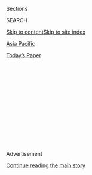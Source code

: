 <div id="app">

<div>

<div>

<div>

<div class="NYTAppHideMasthead css-1q2w90k e1suatyy0">

<div class="section css-ui9rw0 e1suatyy2">

<div class="css-eph4ug er09x8g0">

<div class="css-6n7j50">

</div>

<span class="css-1dv1kvn">Sections</span>

<div class="css-10488qs">

<span class="css-1dv1kvn">SEARCH</span>

</div>

[Skip to content](#site-content)[Skip to site index](#site-index)

</div>

<div id="masthead-section-label" class="css-1wr3we4 eaxe0e00">

[Asia
Pacific](https://www.nytimes.com/section/world/asia)

</div>

<div class="css-10698na e1huz5gh0">

</div>

</div>

<div id="masthead-bar-one" class="section hasLinks css-15hmgas e1csuq9d3">

<div class="css-uqyvli e1csuq9d0">

</div>

<div class="css-1uqjmks e1csuq9d1">

</div>

<div class="css-9e9ivx">

[](https://myaccount.nytimes.com/auth/login?response_type=cookie&client_id=vi)

</div>

<div class="css-1bvtpon e1csuq9d2">

[Today’s
Paper](https://www.nytimes.com/section/todayspaper)

</div>

</div>

</div>

</div>

<div data-aria-hidden="false">

<div id="site-content" data-role="main">

<div>

<div class="css-1aor85t" style="opacity:0.000000001;z-index:-1;visibility:hidden">

<div class="css-1hqnpie">

<div class="css-epjblv">

<span class="css-17xtcya">[Asia
Pacific](/section/world/asia)</span><span class="css-x15j1o">|</span><span class="css-fwqvlz">North
Korea Has Executed a Deputy Premier, Seoul
Reports</span>

</div>

<div class="css-k008qs">

<div class="css-1iwv8en">

<span class="css-18z7m18"></span>

<div>

</div>

</div>

<span class="css-1n6z4y">https://nyti.ms/2c7m4E3</span>

<div class="css-1705lsu">

<div class="css-4xjgmj">

<div class="css-4skfbu" data-role="toolbar" data-aria-label="Social Media Share buttons, Save button, and Comments Panel with current comment count" data-testid="share-tools">

  - 
  - 
  - 
  - 
    
    <div class="css-6n7j50">
    
    </div>

  - 

</div>

</div>

</div>

</div>

</div>

</div>

<div class="css-13pd83m">

</div>

<div id="top-wrapper" class="css-1sy8kpn">

<div id="top-slug" class="css-l9onyx">

Advertisement

</div>

[Continue reading the main
story](#after-top)

<div class="ad top-wrapper" style="text-align:center;height:100%;display:block;min-height:250px">

<div id="top" class="place-ad" data-position="top" data-size-key="top">

</div>

</div>

<div id="after-top">

</div>

</div>

<div id="sponsor-wrapper" class="css-1hyfx7x">

<div id="sponsor-slug" class="css-19vbshk">

Supported by

</div>

[Continue reading the main
story](#after-sponsor)

<div id="sponsor" class="ad sponsor-wrapper" style="text-align:center;height:100%;display:block">

</div>

<div id="after-sponsor">

</div>

</div>

<div class="css-1vkm6nb ehdk2mb0">

# North Korea Has Executed a Deputy Premier, Seoul Reports

</div>

<div class="css-79elbk" data-testid="photoviewer-wrapper">

<div class="css-z3e15g" data-testid="photoviewer-wrapper-hidden">

</div>

<div class="css-1a48zt4 ehw59r15" data-testid="photoviewer-children">

![<span class="css-16f3y1r e13ogyst0" data-aria-hidden="true">Kim
Jong-un, the North Korean leader, in a picture issued by his
government’s Korean Central News
Agency.</span><span class="css-cnj6d5 e1z0qqy90" itemprop="copyrightHolder"><span class="css-1ly73wi e1tej78p0">Credit...</span><span><span>Korean
Central News Agency, via Agence France-Presse — Getty
Images</span></span></span>](https://static01.nyt.com/images/2016/09/01/world/01nkorea-web2/01nkorea-web2-articleInline.jpg?quality=75&auto=webp&disable=upscale)

</div>

</div>

<div class="css-xt80pu e12qa4dv0">

<div class="css-18e8msd">

<div class="css-vp77d3 epjyd6m0">

<div class="css-1baulvz">

By [<span class="css-1baulvz last-byline" itemprop="name">Choe
Sang-Hun</span>](http://www.nytimes.com/by/choe-sang-hun)

</div>

</div>

  - Aug. 31,
    2016

  - 
    
    <div class="css-4xjgmj">
    
    <div class="css-d8bdto" data-role="toolbar" data-aria-label="Social Media Share buttons, Save button, and Comments Panel with current comment count" data-testid="share-tools">
    
      - 
      - 
      - 
      - 
        
        <div class="css-6n7j50">
        
        </div>
    
      - 
    
    </div>
    
    </div>

</div>

</div>

<div class="section meteredContent css-1r7ky0e" name="articleBody" itemprop="articleBody">

<div class="css-1fanzo5 StoryBodyCompanionColumn">

<div class="css-53u6y8">

SEOUL, South Korea — The North Korean leader, [Kim
Jong-un](http://topics.nytimes.com/top/reference/timestopics/people/k/kim_jongun/index.html?inline=nyt-per "More articles about Kim Jong-un."),
has executed his deputy premier for education and purged two other
senior officials, sending them to re-education camps, the South Korean
government said on Wednesday.

Jeong Joon-hee, a spokesman for the South’s Unification Ministry, said
at a news briefing that the South Korean government had used various
means to confirm the execution of Kim Yong-jin, the deputy premier, and
the purge of Kim Yong-chol, the head of the United Front Department of
the ruling Workers’ Party, which handles relations with, as well as
spying operations against, South Korea. Choe Hui, a deputy chief of the
party’s Propaganda and Agitation Department, was also banished for
re-education, Mr. Jeong said.

Mr. Jeong provided no further details, including when the reported
punishments were believed to have taken place or how South Korea had
learned of them. But in a later briefing, a senior Unification Ministry
official, who spoke on the condition of anonymity to discuss
intelligence matters, said that Kim Jong-un had found fault with the
63-year-old deputy premier’s “disrespectful posture” during a meeting
that Mr. Kim oversaw in late June.

</div>

</div>

<div class="css-1fanzo5 StoryBodyCompanionColumn">

<div class="css-53u6y8">

A subsequent investigation found the deputy premier to be an “anti-party
reactionary” guilty of “modern-day factionalism,” and he was executed by
firing squad in July, the official said.

</div>

</div>

![<span class="css-16f3y1r e13ogyst0">South Korean officials said that
North Korea had executed the country's deputy premier of education, Kim
Yong-jin.</span><span class="css-cch8ym"><span class="css-1dv1kvn">Credit</span><span class="css-cnj6d5 e1z0qqy90" itemprop="copyrightHolder"><span class="css-1ly73wi e1tej78p0">Credit...</span><span>Kim
Hyun-Tae/Yonhap, via Associated
Press</span></span></span>](https://static01.nyt.com/images/2016/09/01/world/01nkorea-web1/01nkorea-web1-videoSixteenByNine3000.jpg)

<div class="css-1fanzo5 StoryBodyCompanionColumn">

<div class="css-53u6y8">

Kim Yong-jin would be the highest-ranking official known to have been
executed since 2013, when North Korea confirmed in a rare announcement
that Kim Jong-un [had
executed](http://www.nytimes.com/2013/12/13/world/asia/north-korea-says-uncle-of-executed.html)
his own uncle and No. 2 official, Jang Song-thaek, on charges of
factionalism, corruption and plotting to overthrow his government.

The ministry official who spoke on the condition of anonymity said that
Kim Yong-chol, the leader of the United Front Department, had spent a
month at a re-education camp on suspicion of abuse of power and that he
had been released in mid-August.

Kim Yong-chol is seen as a hard-liner by South Korean officials. He was
accused of helping orchestrate recent armed provocations by the North
along the inter-Korean border, including an artillery barrage against a
South Korean island in 2010, when he was the army’s intelligence chief.
The Unification Ministry official said Mr. Kim would now need to prove
his loyalty, which the official said raised the possibility that the
North could take more aggressive actions toward South Korea.

Since taking power in 2011, Kim Jong-un has frequently reshuffled the
party and military elites as he has consolidated his authority in North
Korea, which his family has ruled for seven decades. Mr. Kim has also
executed dozens of top officials in what President Park Geun-hye of
South Korea has called a “reign of terror,” according to South Korean
intelligence officials.

</div>

</div>

<div class="css-1fanzo5 StoryBodyCompanionColumn">

<div class="css-53u6y8">

It remains difficult to independently verify [reports of executions and
purges](http://thelede.blogs.nytimes.com/2014/01/03/inside-the-tale-of-north-korea-execution-by-ravenous-dog/)
in the secretive North. North Korea rarely announces them.

It was unusual for a South Korean government spokesman to make them
public in an open news briefing, though intelligence officials have
often briefed lawmakers in closed-door parliamentary sessions. In one
such briefing last year, lawmakers were told that Gen. Hyon Yong-chol,
the defense minister, had been executed with an antiaircraft gun in
Pyongyang, the North’s capital, after dozing off during military events
and second-guessing Mr. Kim’s orders.

Mr. Jeong, the government spokesman, said that he was responding to
recent reports in the South Korean news media. On Tuesday, the
mass-circulation daily JoongAng Ilbo, citing an anonymous source,
reported that Hwang Min, a former North Korean agriculture minister, and
Ri Yong-jin, a senior Education Ministry official, [had been executed
with antiaircraft
guns](http://www.bloomberg.com/news/articles/2016-08-30/kim-has-two-officials-killed-by-anti-aircraft-gun-joongang-says)
in early August. The newspaper reported that Mr. Ri had been arrested
after dozing off during a meeting supervised by Mr. Kim and that Mr.
Hwang had proposed a policy that was deemed to represent a challenge to
Mr. Kim’s leadership.

Mr. Jeong did not comment on the fates of those two officials in his
briefing on Wednesday.

JoongAng Ilbo reported that the officials’ reported executions might
have been aimed at tightening Mr. Kim’s control after a senior North
Korean diplomat’s [recent
defection](http://www.nytimes.com/2016/08/18/world/asia/north-korea-defector-thae-yong-ho-britain.html)
to the South.

South Korean officials often cite such high-level defections, and purges
like those announced Wednesday, as potential sources of instability in
Mr. Kim’s totalitarian regime. But some analysts dispute such
conclusions.

Purges and executions remain a key feature of political life in the
North, said Cheong Seong-chang, a senior analyst at the Sejong
Institute, a South Korean research organization. But he said such
persecutions, while barbaric, had become less frequent and “relatively
restrained” under Kim Jong-un. Mr. Kim’s father, Kim Jong-il, was
estimated to have purged more than 2,000 officials from 1994 to 2000, he
said.

</div>

</div>

</div>

<div>

</div>

<div>

</div>

<div>

</div>

<div>

<div id="bottom-wrapper" class="css-1ede5it">

<div id="bottom-slug" class="css-l9onyx">

Advertisement

</div>

[Continue reading the main
story](#after-bottom)

<div id="bottom" class="ad bottom-wrapper" style="text-align:center;height:100%;display:block;min-height:90px">

</div>

<div id="after-bottom">

</div>

</div>

</div>

</div>

</div>

## Site Index

<div>

</div>

## Site Information Navigation

  - [© <span>2020</span> <span>The New York Times
    Company</span>](https://help.nytimes.com/hc/en-us/articles/115014792127-Copyright-notice)

<!-- end list -->

  - [NYTCo](https://www.nytco.com/)
  - [Contact
    Us](https://help.nytimes.com/hc/en-us/articles/115015385887-Contact-Us)
  - [Work with us](https://www.nytco.com/careers/)
  - [Advertise](https://nytmediakit.com/)
  - [T Brand Studio](http://www.tbrandstudio.com/)
  - [Your Ad
    Choices](https://www.nytimes.com/privacy/cookie-policy#how-do-i-manage-trackers)
  - [Privacy](https://www.nytimes.com/privacy)
  - [Terms of
    Service](https://help.nytimes.com/hc/en-us/articles/115014893428-Terms-of-service)
  - [Terms of
    Sale](https://help.nytimes.com/hc/en-us/articles/115014893968-Terms-of-sale)
  - [Site
    Map](https://spiderbites.nytimes.com)
  - [Help](https://help.nytimes.com/hc/en-us)
  - [Subscriptions](https://www.nytimes.com/subscription?campaignId=37WXW)

</div>

</div>

</div>

</div>
